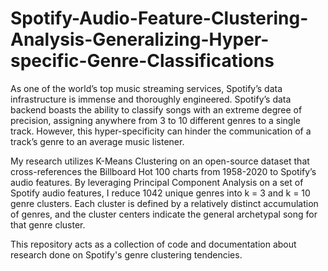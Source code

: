 # Spotify-Audio-Feature-Clustering-Analysis-Generalizing-Hyper-specific-Genre-Classifications

As one of the world’s top music streaming services, Spotify’s data infrastructure is immense and
thoroughly engineered. Spotify’s data backend boasts the ability to classify songs with an extreme
degree of precision, assigning anywhere from 3 to 10 different genres to a single track. However, this
hyper-specificity can hinder the communication of a track’s genre to an average music listener.

My research utilizes K-Means Clustering on an open-source dataset that cross-references the Billboard
Hot 100 charts from 1958-2020 to Spotify’s audio features. By leveraging Principal Component Analysis
on a set of Spotify audio features, I reduce 1042 unique genres into k = 3 and k = 10 genre clusters.
Each cluster is defined by a relatively distinct accumulation of genres, and the cluster centers indicate
the general archetypal song for that genre cluster.

This repository acts as a collection of code and documentation about research done on Spotify's genre clustering tendencies. 
